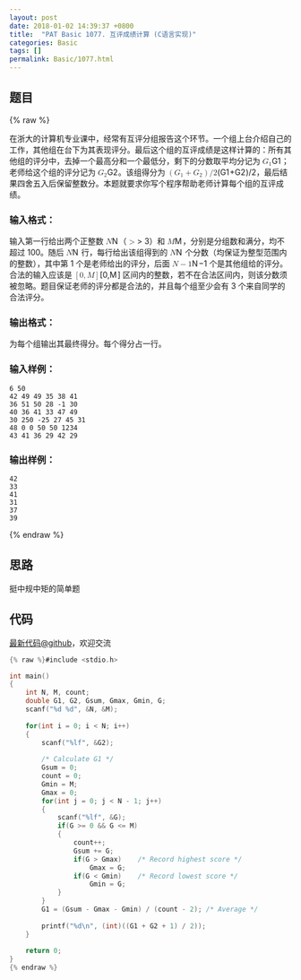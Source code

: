 ```yaml
---
layout: post
date: 2018-01-02 14:39:37 +0800
title:  "PAT Basic 1077. 互评成绩计算 (C语言实现)"
categories: Basic
tags: []
permalink: Basic/1077.html
---
```


## 题目

{% raw %}<div class="ques-view"><p>在浙大的计算机专业课中，经常有互评分组报告这个环节。一个组上台介绍自己的工作，其他组在台下为其表现评分。最后这个组的互评成绩是这样计算的：所有其他组的评分中，去掉一个最高分和一个最低分，剩下的分数取平均分记为 <span class="katex"><span class="katex-mathml"><math><mrow><msub><mi>G</mi><mn>1</mn></msub></mrow>G_1</math></span><span aria-hidden="true" class="katex-html"><span class="strut" style="height:0.68333em;"></span><span class="strut bottom" style="height:0.83333em;vertical-align:-0.15em;"></span><span class="base textstyle uncramped"><span class="mord"><span class="mord mathit">G</span><span class="msupsub"><span class="vlist"><span style="top:0.15em;margin-right:0.05em;margin-left:0em;"><span class="fontsize-ensurer reset-size5 size5"><span style="font-size:0em;">​</span></span><span class="reset-textstyle scriptstyle cramped mtight"><span class="mord mathrm mtight">1</span></span></span><span class="baseline-fix"><span class="fontsize-ensurer reset-size5 size5"><span style="font-size:0em;">​</span></span>​</span></span></span></span></span></span></span>；老师给这个组的评分记为 <span class="katex"><span class="katex-mathml"><math><mrow><msub><mi>G</mi><mn>2</mn></msub></mrow>G_2</math></span><span aria-hidden="true" class="katex-html"><span class="strut" style="height:0.68333em;"></span><span class="strut bottom" style="height:0.83333em;vertical-align:-0.15em;"></span><span class="base textstyle uncramped"><span class="mord"><span class="mord mathit">G</span><span class="msupsub"><span class="vlist"><span style="top:0.15em;margin-right:0.05em;margin-left:0em;"><span class="fontsize-ensurer reset-size5 size5"><span style="font-size:0em;">​</span></span><span class="reset-textstyle scriptstyle cramped mtight"><span class="mord mathrm mtight">2</span></span></span><span class="baseline-fix"><span class="fontsize-ensurer reset-size5 size5"><span style="font-size:0em;">​</span></span>​</span></span></span></span></span></span></span>。该组得分为 <span class="katex"><span class="katex-mathml"><math><mrow><mo>(</mo><msub><mi>G</mi><mn>1</mn></msub><mo>+</mo><msub><mi>G</mi><mn>2</mn></msub><mo>)</mo><mi mathvariant="normal">/</mi><mn>2</mn></mrow>(G_1+G_2)/2</math></span><span aria-hidden="true" class="katex-html"><span class="strut" style="height:0.75em;"></span><span class="strut bottom" style="height:1em;vertical-align:-0.25em;"></span><span class="base textstyle uncramped"><span class="mopen">(</span><span class="mord"><span class="mord mathit">G</span><span class="msupsub"><span class="vlist"><span style="top:0.15em;margin-right:0.05em;margin-left:0em;"><span class="fontsize-ensurer reset-size5 size5"><span style="font-size:0em;">​</span></span><span class="reset-textstyle scriptstyle cramped mtight"><span class="mord mathrm mtight">1</span></span></span><span class="baseline-fix"><span class="fontsize-ensurer reset-size5 size5"><span style="font-size:0em;">​</span></span>​</span></span></span></span><span class="mbin">+</span><span class="mord"><span class="mord mathit">G</span><span class="msupsub"><span class="vlist"><span style="top:0.15em;margin-right:0.05em;margin-left:0em;"><span class="fontsize-ensurer reset-size5 size5"><span style="font-size:0em;">​</span></span><span class="reset-textstyle scriptstyle cramped mtight"><span class="mord mathrm mtight">2</span></span></span><span class="baseline-fix"><span class="fontsize-ensurer reset-size5 size5"><span style="font-size:0em;">​</span></span>​</span></span></span></span><span class="mclose">)</span><span class="mord mathrm">/</span><span class="mord mathrm">2</span></span></span></span>，最后结果四舍五入后保留整数分。本题就要求你写个程序帮助老师计算每个组的互评成绩。</p>
<h3 id="-">输入格式：</h3>
<p>输入第一行给出两个正整数 <span class="katex"><span class="katex-mathml"><math><mrow><mi>N</mi></mrow>N</math></span><span aria-hidden="true" class="katex-html"><span class="strut" style="height:0.68333em;"></span><span class="strut bottom" style="height:0.68333em;vertical-align:0em;"></span><span class="base textstyle uncramped"><span class="mord mathit" style="margin-right:0.10903em;">N</span></span></span></span>（<span class="katex"><span class="katex-mathml"><math><mrow><mo>&gt;</mo></mrow>&gt;</math></span><span aria-hidden="true" class="katex-html"><span class="strut" style="height:0.5391em;"></span><span class="strut bottom" style="height:0.5782em;vertical-align:-0.0391em;"></span><span class="base textstyle uncramped"><span class="mrel">&gt;</span></span></span></span> 3）和 <span class="katex"><span class="katex-mathml"><math><mrow><mi>M</mi></mrow>M</math></span><span aria-hidden="true" class="katex-html"><span class="strut" style="height:0.68333em;"></span><span class="strut bottom" style="height:0.68333em;vertical-align:0em;"></span><span class="base textstyle uncramped"><span class="mord mathit" style="margin-right:0.10903em;">M</span></span></span></span>，分别是分组数和满分，均不超过 100。随后 <span class="katex"><span class="katex-mathml"><math><mrow><mi>N</mi></mrow>N</math></span><span aria-hidden="true" class="katex-html"><span class="strut" style="height:0.68333em;"></span><span class="strut bottom" style="height:0.68333em;vertical-align:0em;"></span><span class="base textstyle uncramped"><span class="mord mathit" style="margin-right:0.10903em;">N</span></span></span></span> 行，每行给出该组得到的 <span class="katex"><span class="katex-mathml"><math><mrow><mi>N</mi></mrow>N</math></span><span aria-hidden="true" class="katex-html"><span class="strut" style="height:0.68333em;"></span><span class="strut bottom" style="height:0.68333em;vertical-align:0em;"></span><span class="base textstyle uncramped"><span class="mord mathit" style="margin-right:0.10903em;">N</span></span></span></span> 个分数（均保证为整型范围内的整数），其中第 1 个是老师给出的评分，后面 <span class="katex"><span class="katex-mathml"><math><mrow><mi>N</mi><mo>−</mo><mn>1</mn></mrow>N-1</math></span><span aria-hidden="true" class="katex-html"><span class="strut" style="height:0.68333em;"></span><span class="strut bottom" style="height:0.76666em;vertical-align:-0.08333em;"></span><span class="base textstyle uncramped"><span class="mord mathit" style="margin-right:0.10903em;">N</span><span class="mbin">−</span><span class="mord mathrm">1</span></span></span></span> 个是其他组给的评分。合法的输入应该是 <span class="katex"><span class="katex-mathml"><math><mrow><mo>[</mo><mn>0</mn><mo separator="true">,</mo><mi>M</mi><mo>]</mo></mrow>[0, M]</math></span><span aria-hidden="true" class="katex-html"><span class="strut" style="height:0.75em;"></span><span class="strut bottom" style="height:1em;vertical-align:-0.25em;"></span><span class="base textstyle uncramped"><span class="mopen">[</span><span class="mord mathrm">0</span><span class="mpunct">,</span><span class="mord mathit" style="margin-right:0.10903em;">M</span><span class="mclose">]</span></span></span></span> 区间内的整数，若不在合法区间内，则该分数须被忽略。题目保证老师的评分都是合法的，并且每个组至少会有 3 个来自同学的合法评分。</p>
<h3 id="-">输出格式：</h3>
<p>为每个组输出其最终得分。每个得分占一行。</p>
<h3 id="-">输入样例：</h3>
<pre><code class="lang-in">6 50
42 49 49 35 38 41
36 51 50 28 -1 30
40 36 41 33 47 49
30 250 -25 27 45 31
48 0 0 50 50 1234
43 41 36 29 42 29
</code></pre>
<h3 id="-">输出样例：</h3>
<pre><code class="lang-out">42
33
41
31
37
39
</code></pre>
</div>{% endraw %}

## 思路

挺中规中矩的简单题

## 代码

[最新代码@github](https://github.com/OliverLew/PAT/blob/master/PATBasic/1077.c)，欢迎交流
```c
{% raw %}#include <stdio.h>

int main()
{
    int N, M, count;
    double G1, G2, Gsum, Gmax, Gmin, G;
    scanf("%d %d", &N, &M);
    
    for(int i = 0; i < N; i++)
    {
        scanf("%lf", &G2);
        
        /* Calculate G1 */
        Gsum = 0;
        count = 0;
        Gmin = M;
        Gmax = 0;
        for(int j = 0; j < N - 1; j++)
        {
            scanf("%lf", &G);
            if(G >= 0 && G <= M)
            {
                count++;
                Gsum += G;
                if(G > Gmax)    /* Record highest score */
                    Gmax = G;
                if(G < Gmin)    /* Record lowest score */
                    Gmin = G;
            }
        }
        G1 = (Gsum - Gmax - Gmin) / (count - 2); /* Average */
        
        printf("%d\n", (int)((G1 + G2 + 1) / 2));
    }
    
    return 0;
}
{% endraw %}
```